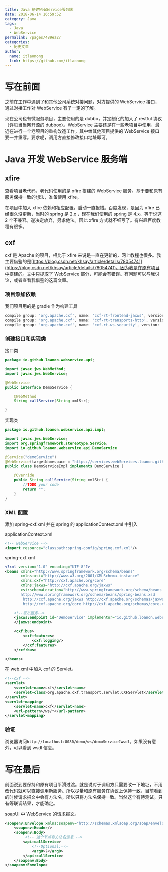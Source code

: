 ```yaml
---
title: Java 搭建WebService服务端
date: 2018-06-14 16:59:52
category: Java
tags:
  - Java
  - WebService
permalink: /pages/489ea2/
categories:
  - 历史文章
author:
  name: itlaonong
  link: https://github.com/itlaonong
---
```


# 写在前面

之前在工作中遇到了和其他公司系统对接问题，对方提供的 WebService 接口，通过对接工作对 WebService 有了一定的了解。

现在公司也有微服务项目，主要使用的是 dubbo，并定制化的加入了 restful 协议（详见当当网开源的 dubbox）。WebService 主要还是在一些老项目中使用，最近在进行一个老项目的重构改造工作，其中给其他项目提供的 WebService 接口要一并重写。要求呢，调用方直接修改接口地址即可。

<!-- more -->

# Java 开发 WebService 服务端

## xfire

查看项目老代码，老代码使用的是 xfire 搭建的 WebService 服务。基于要和原有服务保持一致的想法，准备使用 xfire。

在项目中加入 xfire 依赖和相应配置，启动一直报错。百度发现，是因为 xfire 已经很久没更新，当时的 spring 是 2.x ，现在我们使用的 spring 是 4.x。等于说这 2 个不兼容。遂决定放弃，另求他法。因此 xfire 方式就不细写了。有兴趣百度教程有很多。

## cxf

cxf 是 Apache 的项目，相比于 xfire 来说是一直在更新的，网上教程也很多。我主要借鉴的是[https://blog.csdn.net/khsay/article/details/78054741](https://blog.csdn.net/khsay/article/details/78054741)。因为我是在原有项目中搭建的。文中只提取了 WebService 部分，可能会有错误。有问题可以与我讨论，或者查看我借鉴的这篇文章。

### 项目添加依赖

我们项目用的是 gradle 作为构建工具

```groovy
compile group: 'org.apache.cxf', name: 'cxf-rt-frontend-jaxws', version: '3.2.4'
compile group: 'org.apache.cxf', name: 'cxf-rt-transports-http', version: '3.2.4'
compile group: 'org.apache.cxf', name: 'cxf-rt-ws-security', version: '3.2.4'
```

### 创建接口和实现类

接口类

```java
package io.github.loanon.webservice.api;

import javax.jws.WebMethod;
import javax.jws.WebService;

@WebService
public interface DemoService {

    @WebMethod
    String callService(String xmlStr);

}
```

实现类

```java
package io.github.loanon.webservice.api.impl;

import javax.jws.WebService;
import org.springframework.stereotype.Service;
import io.github.loanon.webservice.api.DemoService

@Service("demoService")
@WebService(targetNamespace = "https://services.webServices.loanon.github.io", serviceName = "demoService")
public class DemoServiceImpl implements DemoService {

    @Override
    public String callService(String xmlStr) {
        //TODO your code
        return "";
    }
}
```

### XML 配置

添加 spring-cxf.xml 并在 spring 的 applicationContext.xml 中引入

applicationContext.xml

```xml
<!-- webService -->
<import resource="classpath:spring-config/spring.cxf.xml"/>
```

spring-cxf.xml

```xml
<?xml version="1.0" encoding="UTF-8"?>
<beans xmlns="http://www.springframework.org/schema/beans"
       xmlns:xsi="http://www.w3.org/2001/XMLSchema-instance"
       xmlns:cxf="http://cxf.apache.org/core"
       xmlns:jaxws="http://cxf.apache.org/jaxws"
       xsi:schemaLocation="http://www.springframework.org/schema/beans
       http://www.springframework.org/schema/beans/spring-beans.xsd
        http://cxf.apache.org/jaxws http://cxf.apache.org/schemas/jaxws.xsd
        http://cxf.apache.org/core http://cxf.apache.org/schemas/core.xsd">

    <!--发布服务-->
    <jaxws:endpoint id="DemoService" implementor="io.github.loanon.webservice.api.impl.DemoServiceImpl" address="/demoService">
    </jaxws:endpoint>

    <cxf:bus>
        <cxf:features>
            <cxf:logging/>
        </cxf:features>
    </cxf:bus>

</beans>
```

在 web.xml 中加入 cxf 的 Servlet。

```xml
<!--cxf -->
<servlet>
    <servlet-name>cxf</servlet-name>
    <servlet-class>org.apache.cxf.transport.servlet.CXFServlet</servlet-class>
</servlet>
<servlet-mapping>
    <servlet-name>cxf</servlet-name>
    <url-pattern>/ws/*</url-pattern>
</servlet-mapping>
```

### 验证

浏览器访问`http://localhost:8080/demo/ws/demoService?wsdl`，如果没有意外，可以看到 wsdl 信息。

# 写在最后

前面说到要保持和原有项目平滑过渡。就是说对于调用方只需要改一下地址，不用改代码就可以直接调用新服务。所以尽量和原有服务在协议上保持一致，目前看到的时候请求报文中会有方法名，所以只将方法名保持一致。当然这个有待测试。只有等联调结果，才能确定。

soapUI 中 WebService 的请求报文。

```xml
<soapenv:Envelope xmlns:soapenv="http://schemas.xmlsoap.org/soap/envelope/" xmlns:api="http://api.webservice.loanon.github.io/">
    <soapenv:Header/>
    <soapenv:Body>
         <!-- 这个节点有方法名信息 -->
        <api:callService>
            <!--Optional:-->
            <arg0>?</arg0>
        </api:callService>
    </soapenv:Body>
</soapenv:Envelope>
```
